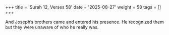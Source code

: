 +++
title = 'Surah 12, Verses 58'
date = '2025-08-27'
weight = 58
tags = []
+++

And Joseph’s brothers came and entered his presence. He recognized them but they were unaware of who he really was.